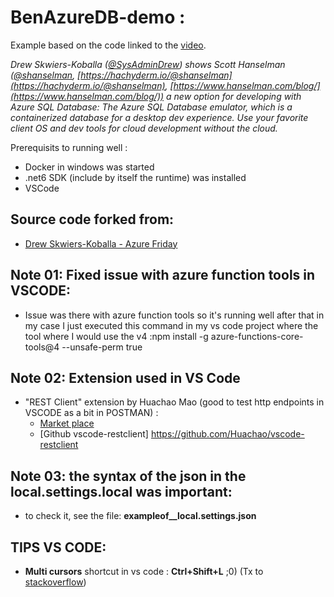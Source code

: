 # BenAzureDB-demo :
 Example based on the code linked to the [video](https://youtu.be/3XgepwpBJP8?list=PLLasX02E8BPDT2Z2pdCHNCkENpcQWy5n6).
 
 *Drew Skwiers-Koballa ([@SysAdminDrew](https://twitter.com/SysAdminDrew)) shows Scott Hanselman ([@shanselman](https://twitter.com/@shanselman), [https://hachyderm.io/@shanselman](https://hachyderm.io/@shanselman), [https://www.hanselman.com/blog/](https://www.hanselman.com/blog/)) a new option for developing with Azure SQL Database: 
 The Azure SQL Database emulator, which is a containerized database for a desktop dev experience. Use your favorite client 
 OS and dev tools for cloud development without the cloud.*
 
 Prerequisits to running well :
 - Docker in windows was started
 - .net6 SDK (include by itself the runtime) was installed
 - VSCode
 
 ## Source code forked from:
 - [Drew Skwiers-Koballa  - Azure Friday](https://github.com/dzsquared/azure-friday)
 
 ## Note 01: Fixed issue with azure function tools in VSCODE:
 - Issue was there with azure function tools so it's running well after that in my case I just executed this command in my vs code project where the tool 
 where I would use the v4 :npm install -g azure-functions-core-tools@4 --unsafe-perm true
 
 ## Note 02: Extension used in VS Code
 - "REST Client" extension by Huachao Mao (good to test http endpoints in VSCODE as a bit in POSTMAN) :
    - [Market place](https://marketplace.visualstudio.com/items?itemName=humao.rest-client)
    - [Github vscode-restclient] https://github.com/Huachao/vscode-restclient
    
 ## Note 03: the syntax of the json in the local.settings.local was important:
 - to check it, see the file: **exampleof__local.settings.json** 
 
 ## TIPS VS CODE: 
 - **Multi cursors** shortcut in vs code : **Ctrl+Shift+L** ;0)  (Tx to [stackoverflow](https://stackoverflow.com/questions/29953479/how-can-you-create-multiple-cursors-in-visual-studio-code))
